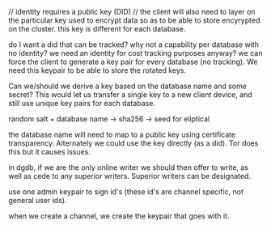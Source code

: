 
// identity requires a public key (DID)
// the client will also need to layer on the particular key used to encrypt data so as to be able to store encyrypted on the cluster. this key is different for each database.

do I want a did that can be tracked? why not  a capability per database with no identity? we need an identity for cost tracking purposes anyway? we can force the client to generate a key pair for every database (no tracking). We need this keypair to be able to store the rotated keys.

Can we/should we derive a key based on the database name and some secret? This would let us transfer a single key to a new client device, and still use unique key pairs for each database.

random salt + database name -> sha256 -> seed for eliptical

the database name will need to map to a public key using certificate transparency. Alternately we could use the key directly (as a did). Tor does this but it causes issues.

in dgdb, if we are the only online writer we should then offer to write, as well as cede to any superior writers. Superior writers can be designated.






use one admin keypair to sign id's (these id's are channel specific, not general user ids). 

when we create a channel, we create the keypair that goes with it. 